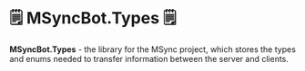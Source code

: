 # ️🗒️ MSyncBot.Types 🗒️

**MSyncBot.Types** - the library for the MSync project, which stores the types and enums needed to transfer
information between the server and clients.